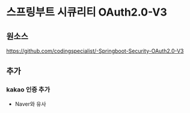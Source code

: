 # 스프링부트 시큐리티 OAuth2.0-V3

## 원소스
https://github.com/codingspecialist/-Springboot-Security-OAuth2.0-V3

## 추가

### kakao 인증 추가

- Naver와 유사
